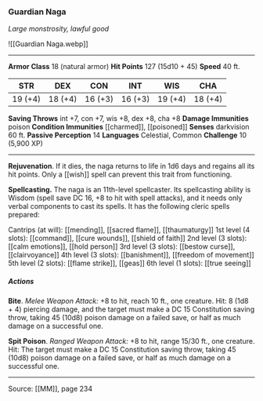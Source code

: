 ### Guardian Naga
_Large monstrosity, lawful good_

![[Guardian Naga.webp]]




---

**Armor Class** 18 (natural armor)
**Hit Points** 127 (15d10 + 45)
**Speed** 40 ft.

| STR     | DEX     | CON     | INT     | WIS     | CHA     |
|---------|---------|---------|---------|---------|---------|
| 19 (+4) | 18 (+4) | 16 (+3) | 16 (+3) | 19 (+4) | 18 (+4) |

**Saving Throws** int +7, con +7, wis +8, dex +8, cha +8
**Damage Immunities** poison
**Condition Immunities** [[charmed]], [[poisoned]]
**Senses** darkvision 60 ft.
**Passive Perception** 14
**Languages** Celestial, Common
**Challenge** 10 (5,900 XP)

---

**Rejuvenation**. If it dies, the naga returns to life in 1d6 days and regains all its hit points. Only a [[wish]] spell can prevent this trait from functioning.

**Spellcasting.** The naga is an 11th-level spellcaster. Its spellcasting ability is Wisdom (spell save DC 16, +8 to hit with spell attacks), and it needs only verbal components to cast its spells. It has the following cleric spells prepared:

Cantrips (at will): [[mending]], [[sacred flame]], [[thaumaturgy]]
1st level (4 slots): [[command]], [[cure wounds]], [[shield of faith]]
2nd level (3 slots): [[calm emotions]], [[hold person]]
3rd level (3 slots): [[bestow curse]], [[clairvoyance]]
4th level (3 slots): [[banishment]], [[freedom of movement]]
5th level (2 slots): [[flame strike]], [[geas]]
6th level (1 slots): [[true seeing]]

##### Actions
**Bite**. _Melee Weapon Attack:_ +8 to hit, reach 10 ft., one creature. Hit: 8 (1d8 + 4) piercing damage, and the target must make a DC 15 Constitution saving throw, taking 45 (10d8) poison damage on a failed save, or half as much damage on a successful one.

**Spit Poison**. _Ranged Weapon Attack:_ +8 to hit, range 15/30 ft., one creature. Hit: The target must make a DC 15 Constitution saving throw, taking 45 (10d8) poison damage on a failed save, or half as much damage on a successful one.


---

Source: [[MM]], page 234